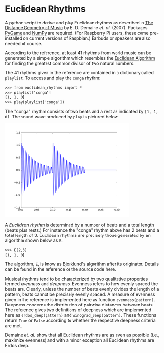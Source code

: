 # Euclidean Rhythms

A python script to derive and play Euclidean rhythms as described in [The Distance Geometry of Music](https://arxiv.org/abs/0705.4085v1) by E. D. Demaine *et. al.* (2007). Packages [PyGame](http://www.pygame.org/docs/) and [NumPy](http://www.numpy.org/) are required. (For Raspberry Pi users, these come pre-installed on current versions of Raspbian.) Earbuds or speakers are also needed of course.

According to the reference, at least 41 rhythms from world music can be generated by a simple algorithm which resembles the [Euclidean Algorithm](https://en.wikipedia.org/wiki/Euclidean_algorithm) for finding the greatest common divisor of two natural numbers.

The 41 rhythms given in the reference are contained in a dictionary called `playlist`. To access and play the `conga` rhythm:

```
>>> from euclidean_rhythms import *
>>> playlist['conga']
[1, 1, 0]
>>> play(playlist['conga'])
```

The "conga" rhythm consists of two beats and a rest as indicated by `[1, 1, 0]`. The sound wave produced by `play` is pictured below. 

![conga](conga.png)

A *Euclidean rhythm* is determined by a number of beats and a total length (beats plus rests.) For instance the "conga" rhythm above has 2 beats and a total length of 3. Euclidean rhythms are precisely those generated by an algorithm shown below as `E`.

```
>>> E(2,3)
[1, 1, 0]
```

The algorithm, `E`, is know as Bjorklund's algorithm after its originator. Details can be found in the reference or the source code here.

Musical rhythms tend to be characterized by two qualitative properties termed *evenness* and *deepness*. Evenness refers to how evenly spaced the beats are. Clearly, unless the number of beats evenly divides the length of a pattern, beats cannot be precisely evenly spaced. A measure of evenness given in the reference is implemented here as function `evenness(pattern)`. Deepness concerns the distribution of pairwise distances between beats. The reference gives two definitions of deepness which are implemented here as `erdos_deep(pattern)` and `winograd_deep(pattern)`. These functions return `True` or `False` according to whether the respective deepness criteria are met.

Demaine *et. al.* show that all Euclidean rhythms are as even as possible (i.e., maximize evenness) and with a minor exception all Euclidean rhythms are Erdos deep. 
